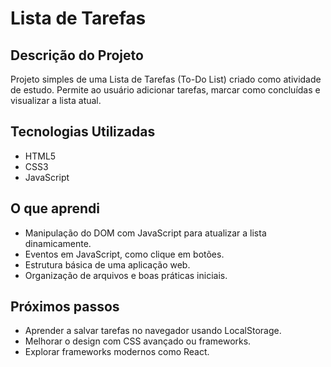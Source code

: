 # Lista de Tarefas

## Descrição do Projeto
Projeto simples de uma Lista de Tarefas (To-Do List) criado como atividade de estudo. Permite ao usuário adicionar tarefas, marcar como concluídas e visualizar a lista atual.

## Tecnologias Utilizadas
- HTML5
- CSS3
- JavaScript

## O que aprendi
- Manipulação do DOM com JavaScript para atualizar a lista dinamicamente.
- Eventos em JavaScript, como clique em botões.
- Estrutura básica de uma aplicação web.
- Organização de arquivos e boas práticas iniciais.

## Próximos passos
- Aprender a salvar tarefas no navegador usando LocalStorage.
- Melhorar o design com CSS avançado ou frameworks.
- Explorar frameworks modernos como React.
